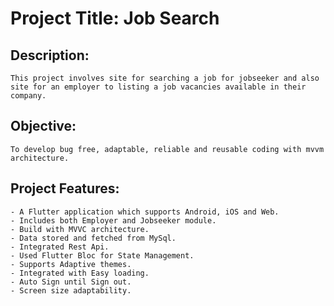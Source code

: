 <!-- # flutter_application

A new Flutter project.

## Getting Started

This project is a starting point for a Flutter application.

A few resources to get you started if this is your first Flutter project:

- [Lab: Write your first Flutter app](https://docs.flutter.dev/get-started/codelab)
- [Cookbook: Useful Flutter samples](https://docs.flutter.dev/cookbook)

For help getting started with Flutter development, view the
[online documentation](https://docs.flutter.dev/), which offers tutorials,
samples, guidance on mobile development, and a full API reference. -->

# **Project Title: Job Search**

## **Description:**

    This project involves site for searching a job for jobseeker and also site for an employer to listing a job vacancies available in their company.

## **Objective:**

    To develop bug free, adaptable, reliable and reusable coding with mvvm architecture.

## **Project Features:**

    - A Flutter application which supports Android, iOS and Web.
    - Includes both Employer and Jobseeker module.
    - Build with MVVC architecture.
    - Data stored and fetched from MySql.
    - Integrated Rest Api.
    - Used Flutter Bloc for State Management.
    - Supports Adaptive themes.
    - Integrated with Easy loading.
    - Auto Sign until Sign out.
    - Screen size adaptability.

<!-- ## **About Project:**

## **Screenshot:** -->



    


